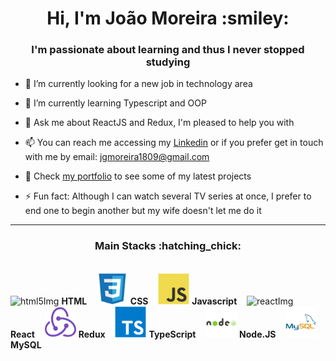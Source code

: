 
<h1 align="center">Hi, I'm João Moreira :smiley:</h1>

<h3 align="center">I'm passionate about learning and thus I never stopped studying</h3>
  
- :telescope: I’m currently looking for a new job in technology area
  
- 🌱 I’m currently learning Typescript and OOP
  
- 💬 Ask me about ReactJS and Redux, I'm pleased to help you with
  
- 📫 You can reach me accessing my [Linkedin](https://www.linkedin.com/in/joao-moreira-dev/)
or if you prefer get in touch with me by email: jgmoreira1809@gmail.com

- :notebook_with_decorative_cover: Check [my portfolio](https://joaogmmoreira.github.io/devportfolio/) to see some of my latest projects
  
- ⚡ Fun fact: Although I can watch several TV series at once, I prefer to end one to begin another but my wife doesn't let me do it

<hr>

<h3 align="center">Main Stacks :hatching_chick:</h3>
<br>

<span>
  <img src="https://cdn.jsdelivr.net/gh/devicons/devicon/icons/html5/html5-original.svg" alt="html5Img" width="50" height="50"/></a>
  <strong>HTML</strong>&nbsp;&nbsp;&nbsp;
</span>
<span>
  <img src="https://raw.githubusercontent.com/devicons/devicon/master/icons/css3/css3-original.svg" alt="cssImg" width="50" height="50"/></a>
  <strong>CSS</strong>&nbsp;&nbsp;&nbsp;
</span>
<span>
  <img src="https://raw.githubusercontent.com/devicons/devicon/master/icons/javascript/javascript-original.svg" alt="javascriptImg" width="50" height="50"/></a>
  <strong>Javascript</strong>&nbsp;&nbsp;&nbsp;
</span>
<span>
  <img src="https://cdn.jsdelivr.net/gh/devicons/devicon/icons/react/react-original.svg" alt="reactImg" width="50" height="50"/></a>
  <strong>React</strong>&nbsp;&nbsp;&nbsp;
</span>
<span>
  <img src="https://raw.githubusercontent.com/devicons/devicon/master/icons/redux/redux-original.svg" alt="reduxImg" width="50" height="50"/></a>
  <strong>Redux</strong>&nbsp;&nbsp;&nbsp;
</span>
<span>
  <img src="https://raw.githubusercontent.com/devicons/devicon/master/icons/typescript/typescript-original.svg" alt="typescript" width="50" height="50"/></a>
  <strong>TypeScript</strong>&nbsp;&nbsp;&nbsp;
</span>
<span>
  <img src="https://raw.githubusercontent.com/devicons/devicon/master/icons/nodejs/nodejs-original-wordmark.svg" alt="nodejsImg" width="50" height="50"/></a>
  <strong>Node.JS</strong>&nbsp;&nbsp;&nbsp;
</span>
<span>
  <img src="https://raw.githubusercontent.com/devicons/devicon/master/icons/mysql/mysql-original-wordmark.svg" alt="mysqlImg" width="50" height="50"/></a>  
   <strong>MySQL</strong>&nbsp;&nbsp;&nbsp;
</span>
